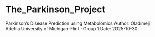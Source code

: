 # The_Parkinson_Project
Parkinson’s Disease Prediction using Metabolomics
Author: Oladimeji Adefila
University of Michigan–Flint · Group 1
Date: 2025-10-30
